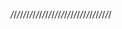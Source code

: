 _/_/_/_/_/_/_/_/_/_/_/_/_/_/_/_/_/_/_/_/_/_/_/_/_/_/_/_/_/_/_/_/
<Title>
  Vista
<Ganre>
  90's Digital J-Rock
<Music, Lyric & BMS>
  Ym1024
<Vocal>
  lamie*
<Movie>
  Landscaper, retu
<Play Level>
  7key：☆4、☆8、☆10
_/_/_/_/_/_/_/_/_/_/_/_/_/_/_/_/_/_/_/_/_/_/_/_/_/_/_/_/_/_/_/_/

ダウンロードありがとうございます。

16分のカッティングギターが爽快なデジタルポップロックです。
Bメロで転調するところと、サビの上ハモが気に入ってます。
1年ぶりの新作になってしまいましたが、BOFだけは死守ということで。

そして今回も映像付きです。
一昔前のアニメOP風な感じで、爽やかな映像を作っていただきました。

================================================================
更新履歴
22/10/23 公開

Yellow mapleleaf
http://yellowmapleleaf.com/
E-mail tiamat7@mail.goo.ne.jp

Lyrics
-
遠く流れる雲のように 今を泳いでいたい
さんざめく陽が待ちわびる 連れ出して ねえ早く

沈む底に潜む光 変わる景色見せたいんだ
どんなときも君の背中に 行こうよ

最高な瞬間の中に 清廉な意志を胸に
溢れ弾けて 流れ融けてく 過去を
空想が君の前で 現実と今重なる どこまでだって飛べるよ
diving into heart